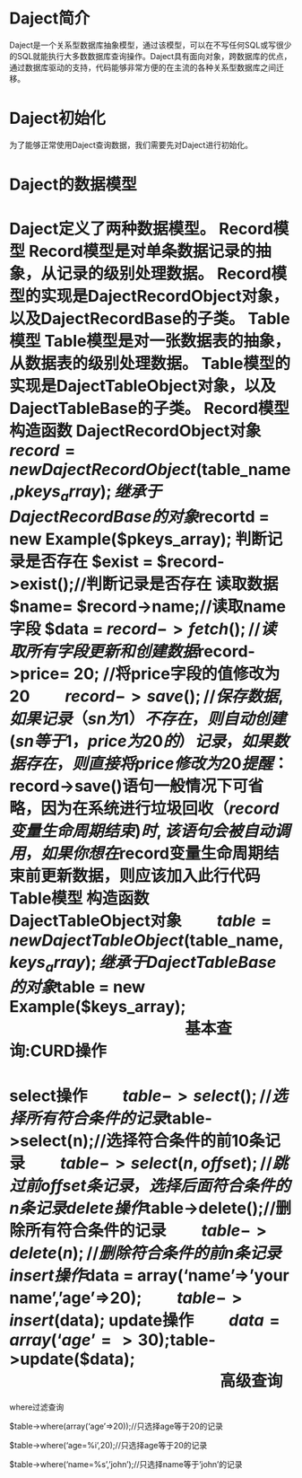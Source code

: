 
Daject简介
======
Daject是一个关系型数据库抽象模型，通过该模型，可以在不写任何SQL或写很少的SQL就能执行大多数数据库查询操作。Daject具有面向对象，跨数据库的优点，通过数据库驱动的支持，代码能够非常方便的在主流的各种关系型数据库之间迁移。


Daject初始化
======
为了能够正常使用Daject查询数据，我们需要先对Daject进行初始化。


Daject的数据模型
======
Daject定义了两种数据模型。
Record模型
Record模型是对单条数据记录的抽象，从记录的级别处理数据。
Record模型的实现是DajectRecordObject对象，以及DajectRecordBase的子类。
Table模型
Table模型是对一张数据表的抽象，从数据表的级别处理数据。
Table模型的实现是DajectTableObject对象，以及DajectTableBase的子类。
Record模型
构造函数
DajectRecordObject对象
$record = new DajectRecordObject($table_name,$pkeys_array);
继承于DajectRecordBase的对象
　　$recortd = new Example($pkeys_array);
判断记录是否存在
$exist = $record->exist();//判断记录是否存在
读取数据
$name= $record->name;//读取name字段
$data = $record->fetch();//读取所有字段
更新和创建数据
　　$record->price= 20; //将price字段的值修改为20
　　$record->save();//保存数据,如果记录（sn为1）不存在，则自动创建(sn等于1，price为20的）记录，如果数据存在，则直接将price修改为20
　　
　　提醒：$record->save()语句一般情况下可省略，因为在系统进行垃圾回收（$record变量生命周期结束)时,该语句会被自动调用，如果你想在$record变量生命周期结束前更新数据，则应该加入此行代码
Table模型
构造函数
DajectTableObject对象
　　$table = new DajectTableObject($table_name,$keys_array);
继承于DajectTableBase的对象
　　$table = new Example($keys_array);
　　
　　
　　
　　
　　
基本查询:CURD操作
======
select操作
　　$table->select();//选择所有符合条件的记录
　　$table->select(n);//选择符合条件的前10条记录
　　$table->select(n,offset);//跳过前offset条记录，选择后面符合条件的n条记录
delete操作
　　$table->delete();//删除所有符合条件的记录
　　$table->delete(n);//删除符合条件的前n条记录
insert操作
　　$data = array(‘name’=>’your name’,’age’=>20);
　　$table->insert($data);
update操作
　　$data = array(‘age’=>30);
　　$table->update($data);
　　
　　
　　
　　
　　
　　
高级查询
======
where过滤查询

$table->where(array(‘age’=>20));//只选择age等于20的记录

$table->where(‘age=%i’,20);//只选择age等于20的记录

$table->where(‘name=%s’,’john’);//只选择name等于’john’的记录
